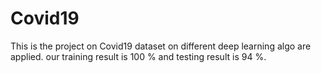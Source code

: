 # Covid19
This is the project on Covid19 dataset on different deep learning algo are applied.
our training result is 100 % and testing result is 94 %.
